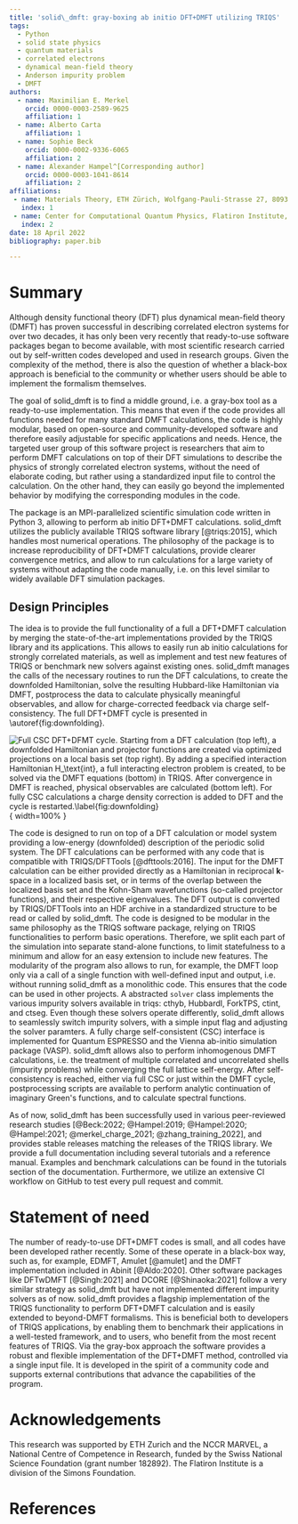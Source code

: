 ```yaml
---
title: 'solid\_dmft: gray-boxing ab initio DFT+DMFT utilizing TRIQS'
tags:
  - Python
  - solid state physics
  - quantum materials
  - correlated electrons
  - dynamical mean-field theory
  - Anderson impurity problem
  - DMFT
authors:
  - name: Maximilian E. Merkel
    orcid: 0000-0003-2589-9625
    affiliation: 1
  - name: Alberto Carta
    affiliation: 1
  - name: Sophie Beck
    orcid: 0000-0002-9336-6065
    affiliation: 2
  - name: Alexander Hampel^[Corresponding author]
    orcid: 0000-0003-1041-8614
    affiliation: 2
affiliations:
 - name: Materials Theory, ETH Zürich, Wolfgang-Pauli-Strasse 27, 8093 Zürich, Switzerland
   index: 1
 - name: Center for Computational Quantum Physics, Flatiron Institute, 162 5th Avenue, New York, NY 10010, USA
   index: 2
date: 18 April 2022
bibliography: paper.bib

---
```



# Summary

Although density functional theory (DFT) plus dynamical mean-field theory (DMFT) has proven successful in describing correlated electron systems for over two decades, it has only been very recently that ready-to-use software packages began to become available, with most scientific research carried out by self-written codes developed and used in research groups.
Given the complexity of the method, there is also the question of whether a black-box approach is beneficial to the community or whether users should be able to implement the formalism themselves.

The goal of solid\_dmft is to find a middle ground, i.e. a gray-box tool as a ready-to-use implementation.
This means that even if the code provides all functions needed for many standard DMFT calculations, the code is highly modular, based on open-source and community-developed software and therefore easily adjustable for specific applications and needs.
Hence, the targeted user group of this software project is researchers that aim to perform DMFT calculations on top of their DFT simulations to describe the physics of strongly correlated electron systems, without the need of elaborate coding, but rather using a standardized input file to control the calculation.
On the other hand, they can easily go beyond the implemented behavior by modifying the corresponding modules in the code.

The package is an MPI-parallelized scientific simulation code written in Python 3, allowing to perform ab initio DFT+DMFT calculations.
solid\_dmft utilizes the publicly available TRIQS software library [@triqs:2015], which handles most numerical operations.
The philosophy of the package is to increase reproducibility of DFT+DMFT calculations, provide clearer convergence metrics, and allow to run calculations for a large variety of systems without adapting the code manually, i.e. on this level similar to widely available DFT simulation packages.

## Design Principles


The idea is to provide the full functionality of a full a DFT+DMFT calculation by merging the state-of-the-art implementations provided by the TRIQS library and its applications.
This allows to easily run ab initio calculations for strongly correlated materials, as well as implement and test new features of TRIQS or benchmark new solvers against existing ones.
solid\_dmft manages the calls of the necessary routines to run the DFT calculations, to create the downfolded Hamiltonian, solve the resulting Hubbard-like Hamiltonian via DMFT, postprocess the data to calculate physically meaningful observables, and allow for charge-corrected feedback via charge self-consistency.
The full DFT+DMFT cycle is presented in \autoref{fig:downfolding}.

![Full CSC DFT+DFMT cycle. Starting from a DFT calculation (top left), a downfolded Hamiltonian and projector functions are created via optimized projections on a local basis set (top right). By adding a specified interaction Hamiltonian $H_\text{int}$, a full interacting electron problem is created, to be solved via the DMFT equations (bottom) in TRIQS. After convergence in DMFT is reached, physical observables are calculated (bottom left). For fully CSC calculations a charge density correction is added to DFT and the cycle is restarted.\label{fig:downfolding}](downfolding.png){ width=100% }

The code is designed to run on top of a DFT calculation or model system providing a low-energy (downfolded) description of the periodic solid system.
The DFT calculations can be performed with any code that is compatible with TRIQS/DFTTools [@dfttools:2016].
The input for the DMFT calculation can be either provided directly as a Hamiltonian in reciprocal $\mathbf{k}$-space in a localized basis set, or in terms of the overlap between the localized basis set and the Kohn-Sham wavefunctions (so-called projector functions), and their respective eigenvalues.
The DFT output is converted by TRIQS/DFTTools into an HDF archive in a standardized structure to be read or called by solid\_dmft.
The code is designed to be modular in the same philosophy as the TRIQS software package, relying on TRIQS functionalities to perform basic operations.
Therefore, we split each part of the simulation into separate stand-alone functions, to limit statefulness to a minimum and allow for an easy extension to include new features.
The modularity of the program also allows to run, for example, the DMFT loop only via a call of a single function with well-defined input and output, i.e. without running solid\_dmft as a monolithic code.
This ensures that the code can be used in other projects.
A abstracted `solver` class implements the various impurity solvers available in triqs: cthyb, HubbardI, ForkTPS, ctint, and ctseg.
Even though these solvers operate differently, solid\_dmft allows to seamlessly switch impurity solvers, with a simple input flag and adjusting the solver paramters.
A fully charge self-consistent (CSC) interface is implemented for Quantum ESPRESSO and the Vienna ab-initio simulation package (VASP).
solid\_dmft allows also to perform inhomogenous DMFT calculations, i.e. the treatment of multiple correlated and uncorrelated shells (impurity problems) while converging the full lattice self-energy.
After self-consistency is reached, either via full CSC or just within the DMFT cycle, postprocessing scripts are available to perform analytic continuation of imaginary Green's functions, and to calculate spectral functions.

As of now, solid\_dmft has been successfully used in various peer-reviewed research studies [@Beck:2022; @Hampel:2019; @Hampel:2020; @Hampel:2021; @merkel_charge_2021; @zhang_training_2022], and provides stable releases matching the releases of the TRIQS library.
We provide a full documentation including several tutorials and a reference manual.
Examples and benchmark calculations can be found in the tutorials section of the documentation.
Furthermore, we utilize an extensive CI workflow on GitHub to test every pull request and commit.

# Statement of need

The number of ready-to-use DFT+DMFT codes is small, and all codes have been developed rather recently.
Some of these operate in a black-box way, such as, for example, EDMFT, Amulet [@amulet] and the DMFT implementation included in Abinit [@Aldo:2020].
Other software packages like DFTwDMFT [@Singh:2021] and DCORE [@Shinaoka:2021] follow a very similar strategy as solid\_dmft but have not implemented different impurity solvers as of now.
solid\_dmft provides a flagship implementation of the TRIQS functionality to perform DFT+DMFT calculation and is easily extended to beyond-DMFT formalisms.
This is beneficial both to developers of TRIQS applications, by enabling them to benchmark their applications in a well-tested framework, and to users, who benefit from the most recent features of TRIQS.
Via the gray-box approach the software provides a robust and flexible implementation of the DFT+DMFT method, controlled via a single input file.
It is developed in the spirit of a community code and supports external contributions that advance the capabilities of the program.

# Acknowledgements

This research was supported by ETH Zurich and the NCCR MARVEL, a National Centre of Competence in Research, funded by the Swiss National Science Foundation (grant number 182892). The Flatiron Institute is a division of the Simons Foundation.

# References

